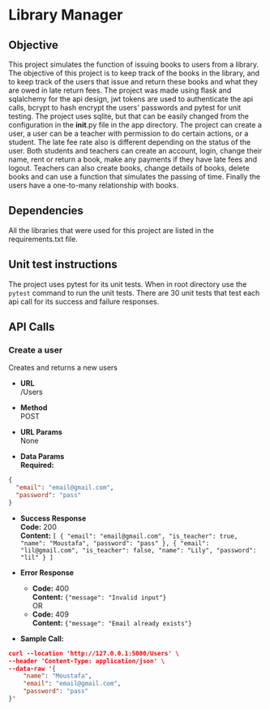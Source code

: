 # Library Manager

## Objective
This project simulates the function of issuing books to users from a library. The objective of this project is to keep track of the books in the library, and to keep track of the users that issue and return these books and what they are owed in late return fees. The project was made using flask and sqlalchemy for the api design, jwt tokens are used to authenticate the api calls, bcrypt to hash encrypt the users' passwords and pytest for unit testing. The project uses sqlite, but that can be easily changed from the configuration in the __init__.py file in the app directory. The project can create a user, a user can be a teacher with permission to do certain actions, or a student. The late fee rate also is different depending on the status of the user. Both students and teachers can create an account, login, change their name, rent or return a book, make any payments if they have late fees and logout. Teachers can also create books, change details of books, delete books and can use a function that simulates the passing of time. Finally the users have a one-to-many relationship with books.

## Dependencies
All the libraries that were used for this project are listed in the requirements.txt file.

## Unit test instructions
The project uses pytest for its unit tests. When in root directory use the `pytest` command to run the unit tests. There are 30 unit tests that test each api call for its success and failure responses.

## API Calls

### Create a user

Creates and returns a new users

* **URL** <br />
/Users

* **Method** <br />
POST

* **URL Params** <br />
None

* **Data Params** <br />
**Required:** <br />
```json
{
  "email": "email@gmail.com",
  "password": "pass"
}
```

* **Success Response** <br />
**Code:** 200 <br />
**Content:** `[
    {
        "email": "email@gmail.com",
        "is_teacher": true,
        "name": "Moustafa",
        "password": "pass"
    },
    {
        "email": "lil@gmail.com",
        "is_teacher": false,
        "name": "Lily",
        "password": "lil"
    }
]`

* **Error Response** <br />
  * **Code:** 400 <br />
  **Content:** `{"message": "Invalid input"}` <br />
  OR
  * **Code:** 409 <br />
  **Content:** `{"message": "Email already exists"}`
    
* **Sample Call:** <br />
```json
curl --location 'http://127.0.0.1:5000/Users' \
--header 'Content-Type: application/json' \
--data-raw '{
    "name": "Moustafa",
    "email": "email@gmail.com",
    "password": "pass"
}'
```
